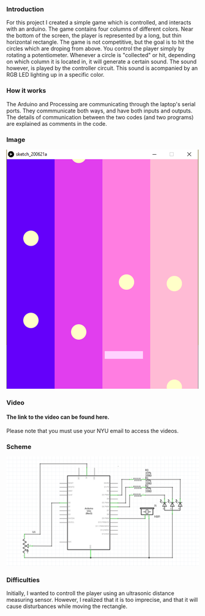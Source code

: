 ### Introduction

For this project I created a simple game which is controlled, and interacts with an arduino. The game contains four columns of different colors. Near the bottom of the screen, the player is represented by a long, but thin horizontal rectangle. The game is not competitive, but the goal is to hit the circles which are droping from above. You control the player simply by rotating a potentiometer. Whenever a circle is "collected" or hit, depending on which column it is located in, it will generate a certain sound. The sound however, is played by the controller circuit. This sound is acompanied by an RGB LED lighting up in a specific color. 

### How it works

The Arduino and Processing are communicating through the laptop's serial ports. They commmunicate both ways, and have both inputs and outputs. The details of communication between the two codes (and two programs) are explained as comments in the code.

### Image
![](homework21_a.png)

### Video
#### The link to the video can be found here.
Please note that you must use your NYU email to access the videos.

### Scheme
![](homework21.png)

### Difficulties
Initially, I wanted to controll the player using an ultrasonic distance measuring sensor. However, I realized that it is too imprecise, and that it will cause disturbances while moving the rectangle.

